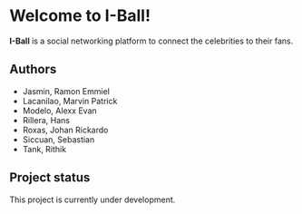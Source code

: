 # Welcome to I-Ball!

**I-Ball** is a social networking platform to connect the celebrities to their fans.

## Authors
* Jasmin, Ramon Emmiel
* Lacanilao, Marvin Patrick
* Modelo, Alexx Evan
* Rillera, Hans
* Roxas, Johan Rickardo
* Siccuan, Sebastian
* Tank, Rithik

## Project status
This project is currently under development.

